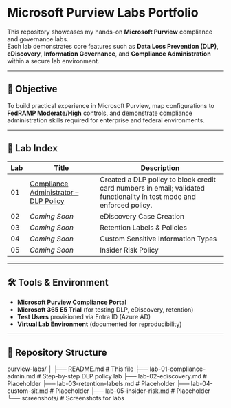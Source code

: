 # Microsoft Purview Labs Portfolio

This repository showcases my hands-on **Microsoft Purview** compliance and governance labs.  
Each lab demonstrates core features such as **Data Loss Prevention (DLP)**, **eDiscovery**, **Information Governance**, and **Compliance Administration** within a secure lab environment.

---

## 🎯 Objective
To build practical experience in Microsoft Purview, map configurations to **FedRAMP Moderate/High** controls, and demonstrate compliance administration skills required for enterprise and federal environments.

---

## 🧩 Lab Index

| Lab | Title | Description |
|-----|-------|-------------|
| 01  | [Compliance Administrator – DLP Policy](lab-01-compliance-admin.md) | Created a DLP policy to block credit card numbers in email; validated functionality in test mode and enforced policy. |
| 02  | *Coming Soon* | eDiscovery Case Creation | Configure an eDiscovery case to preserve and search content across M365 workloads. |
| 03  | *Coming Soon* | Retention Labels & Policies | Create labels/policies to enforce record retention in alignment with compliance needs. |
| 04  | *Coming Soon* | Custom Sensitive Information Types | Build a custom SIT to detect organization-specific confidential patterns. |
| 05  | *Coming Soon* | Insider Risk Policy | Simulate and test Insider Risk Management in Microsoft Purview. |

---

## 🛠 Tools & Environment
- **Microsoft Purview Compliance Portal**  
- **Microsoft 365 E5 Trial** (for testing DLP, eDiscovery, retention)  
- **Test Users** provisioned via Entra ID (Azure AD)  
- **Virtual Lab Environment** (documented for reproducibility)  

---

## 📂 Repository Structure
purview-labs/
│
├── README.md # This file
├── lab-01-compliance-admin.md # Step-by-step DLP policy lab
├── lab-02-ediscovery.md # Placeholder
├── lab-03-retention-labels.md # Placeholder
├── lab-04-custom-sit.md # Placeholder
├── lab-05-insider-risk.md # Placeholder
└── screenshots/ # Screenshots for labs
